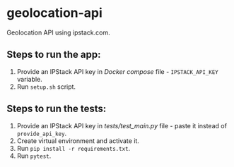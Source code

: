 # geolocation-api

Geolocation API using ipstack.com.

## Steps to run the app:
1. Provide an IPStack API key in *Docker compose* file - `IPSTACK_API_KEY` variable.
2. Run `setup.sh` script.

## Steps to run the tests:
1. Provide an IPStack API key in *tests/test_main.py* file - paste it instead of `provide_api_key`.
2. Create virtual environment and activate it.
3. Run `pip install -r requirements.txt`.
4. Run `pytest`.